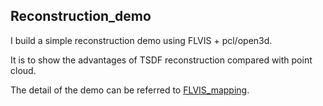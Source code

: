 ## Reconstruction_demo

I build a simple reconstruction demo using FLVIS + pcl/open3d. 

It is to show the advantages of TSDF reconstruction compared with point cloud.

The detail of the demo can be referred to [FLVIS_mapping](https://github.com/zouyajing/FLVIS).
